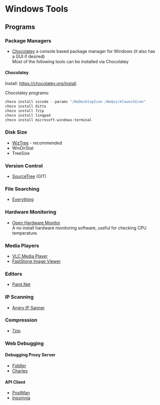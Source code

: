 # Windows Tools

## Programs

### Package Managers
 - [Chocolatey](https://chocolatey.org/)
   a console based package manager for Windows (it also has a GUI if desired)  
   Most of the following tools can be installed via Chocolatey

#### Chocolatey

Install: https://chocolatey.org/install

Chocolatey programs:

```powershell
choco install vscode --params "/NoDesktopIcon /NoQuicklaunchIcon"
choco install ditto
choco install 7zip
choco install linqpad
choco install microsoft-windows-terminal
```

### Disk Size
 - [WizTree](https://antibody-software.com/web/software/software/wiztree-finds-the-files-and-folders-using-the-most-disk-space-on-your-hard-drive/) - recommended
 - WinDirStat
 - TreeSize

### Version Control
 - [SourceTree](https://www.sourcetreeapp.com/) (GIT)

### File Searching
 - [Everything](https://www.voidtools.com/)

### Hardware Monitoring
 - [Open Hardware Monitor](https://openhardwaremonitor.org/)  
   A no install hardware monitoring software, useful for checking CPU temperature.

### Media Players
 - [VLC Media Player](https://www.videolan.org/)
 - [FastStone Image Viewer](https://www.faststone.org/FSViewerDetail.htm)

### Editors
 - [Paint.Net](https://www.getpaint.net/)

### IP Scanning
 - [Angry IP Sanner](https://angryip.org)

### Compression
 - [7zip](https://www.7-zip.org/)

### Web Debugging

#### Debugging Proxy Server
 - [Fiddler](https://www.telerik.com/fiddler/fiddler-classic)
 - [Charles](https://www.charlesproxy.com)

#### API Client
 - [PostMan](https://www.postman.com)
 - [Insomnia](https://insomnia.rest)
